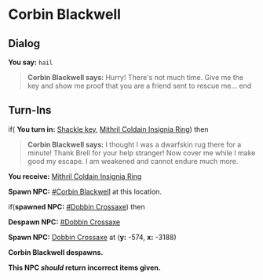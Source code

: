 # Corbin Blackwell
## Dialog

**You say:** `hail`



>**Corbin Blackwell says:** Hurry! There's not much time. Give me the key and show me proof that you are a friend sent to rescue me...
end

## Turn-Ins





if( **You turn in:** [Shackle key](/item/1046), [Mithril Coldain Insignia Ring](/item/30162)) then


>**Corbin Blackwell says:** I thought I was a dwarfskin rug there for a minute! Thank Brell for your help stranger! Now cover me while I make good my escape. I am weakened and cannot endure much more.


 **You receive:**  [Mithril Coldain Insignia Ring](/item/30162) 


**Spawn NPC:**  [\#Corbin Blackwell](/npc/116034) at this location.


if(**spawned NPC:**  [\#Dobbin Crossaxe](/npc/116035)) then



**Despawn NPC:**  [\#Dobbin Crossaxe](/npc/116035)



**Spawn NPC:**  [Dobbin Crossaxe](/npc/116036) at (**y:** -574, **x:** -3188)



**Corbin Blackwell despawns.**

**This NPC *should* return incorrect items given.**
